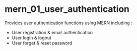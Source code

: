 # mern_01_user_authentication
Provides user authentication functions using MERN including :
- User registration & email authentication
- User login & logout
- User forget & reset password
